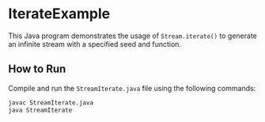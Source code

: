 # IterateExample

This Java program demonstrates the usage of `Stream.iterate()` to generate an infinite stream with a specified seed and function.

## How to Run

Compile and run the `StreamIterate.java` file using the following commands:

```bash
javac StreamIterate.java
java StreamIterate
